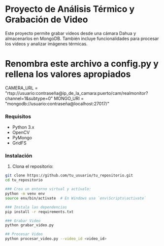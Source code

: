 
# Proyecto de Análisis Térmico y Grabación de Video

Este proyecto permite grabar videos desde una cámara Dahua y almacenarlos en MongoDB. También incluye funcionalidades para procesar los videos y analizar imágenes térmicas.


# Renombra este archivo a config.py y rellena los valores apropiados

CAMERA_URL = "rtsp://usuario:contraseña@ip_de_la_camara:puerto/cam/realmonitor?channel=1&subtype=0"
MONGO_URI = "mongodb://usuario:contraseña@localhost:27017/"

### Requisitos

- Python 3.x
- OpenCV
- PyMongo
- GridFS

### Instalación

1. Clona el repositorio:

```sh
git clone https://github.com/tu_usuario/tu_repositorio.git
cd tu_repositorio

### Crea un entorno virtual y actívalo:
python -m venv env
source env/bin/activate  # En Windows usa `env\Scripts\activate`

### Instala las dependencias
pip install -r requirements.txt

### Grabar Video
python grabar_video.py

## Procesar Video
python procesar_video.py --video_id <video_id>
